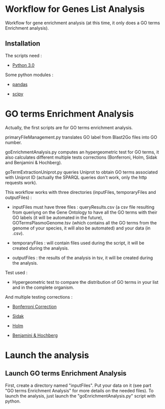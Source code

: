 # Workflow for Genes List Analysis

Workflow for gene enrichment analysis (at this time, it only does a GO terms Enrichment analysis).

## Installation

The scripts need :

* [Python 3.0](https://www.python.org/downloads/)

Some python modules :

* [pandas](http://pandas.pydata.org/)

* [scipy](https://pypi.python.org/pypi/scipy)


# GO terms Enrichment Analysis

Actually, the first scripts are for GO terms enrichment analysis.

primaryFileManagement.py translates GO label from Blast2Go files into GO number.

goEnrichmentAnalysis.py computes an hypergeometric test for GO terms, it also calculates different multiple tests corrections (Bonferroni, Holm, Sidak and Benjamini & Hochberg).

goTermExtractionUniprot.py queries Uniprot to obtain GO terms associated with Uniprot ID (actually the SPARQL queries don't work, only the http requests work).

This workflow works with three directories (inputFiles, temporaryFiles and outputFiles) :

* inputFiles must have three files : queryResults.csv (a csv file resulting from queriyng on the Gene Ontology to have all the GO terms with their GO labels (it will be automated in the future), GOTermsPlasmoGenome.tsv (which contains all the GO terms from the genome of your species, it will also be automated) and your data (in .csv).

* temporaryFiles : will contain files used during the script, it will be created during the analysis.

* outputFiles : the results of the analysis in tsv, it will be created during the analysis.

Test used :

* Hypergeometric test to compare the distribution of GO terms in your list and in the complete organism.

And multiple testing corrections :

* [Bonferroni Correction](http://www.jstor.org/stable/2282330?seq=1#page_scan_tab_contents)

* [Sidak](https://www.jstor.org/stable/2283989?seq=1#page_scan_tab_contents)

* [Holm](http://www.jstor.org/stable/4615733?seq=1#page_scan_tab_contents)

* [Benjamini & Hochberg](https://www.jstor.org/stable/2346101?seq=1#page_scan_tab_contents)


# Launch the analysis

## Launch GO terms Enrichment Analysis

First, create a directory named "inputFiles". Put your data on it (see part "GO terms Enrichment Analysis" for more details on the needed files).
To launch the analysis, just launch the "goEnrichmentAnalysis.py" script with python.
